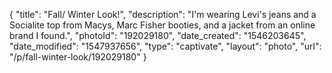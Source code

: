 {
    "title": "Fall\/ Winter Look!",
    "description": "I'm wearing Levi's jeans and a Socialite top from Macys, Marc Fisher booties, and a jacket from an online brand I found.",
    "photoId": "192029180",
    "date_created": "1546203645",
    "date_modified": "1547937656",
    "type": "captivate",
    "layout": "photo",
    "url": "\/p\/fall-winter-look\/192029180"
}